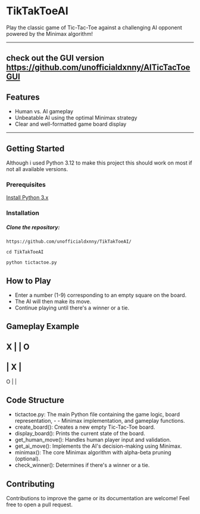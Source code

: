 # TikTakToeAI
Play the classic game of Tic-Tac-Toe against a challenging AI opponent powered by the Minimax algorithm!

----
check out the GUI version https://github.com/unofficialdxnny/AITicTacToeGUI
----

## Features
- Human vs. AI gameplay
- Unbeatable AI using the optimal Minimax strategy
- Clear and well-formatted game board display

---- 

## Getting Started
Although i used Python 3.12 to make this project this should work on most if not all available versions.

### Prerequisites

[Install Python 3.x](https://www.python.org/downloads/)

### Installation 
##### Clone the repository:

```
https://github.com/unofficialdxnny/TikTakToeAI/
```
```
cd TikTakToeAI
```
```
python tictactoe.py 
```

## How to Play
- Enter a number (1-9) corresponding to an empty square on the board.
- The AI will then make its move.
- Continue playing until there's a winner or a tie.

## Gameplay Example

 X |   | O 
-----------
   | X |  
-----------
 O |   |  

 ## Code Structure

- tictactoe.py: The main Python file containing the game logic, board representation, - - Minimax implementation, and gameplay functions.
- create_board(): Creates a new empty Tic-Tac-Toe board.
- display_board(): Prints the current state of the board.
- get_human_move(): Handles human player input and validation.
- get_ai_move(): Implements the AI's decision-making using Minimax.
- minimax(): The core Minimax algorithm with alpha-beta pruning (optional).
- check_winner(): Determines if there's a winner or a tie.

## Contributing
Contributions to improve the game or its documentation are welcome! Feel free to open a pull request.

